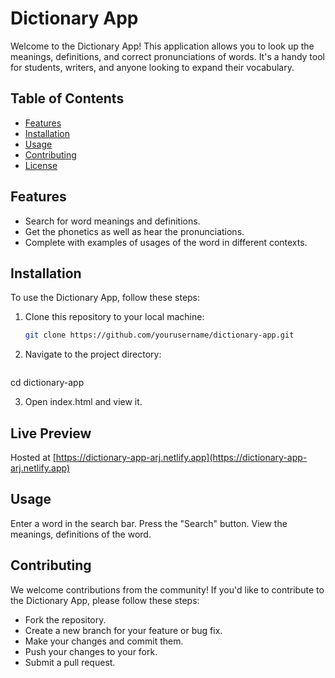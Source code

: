 # Dictionary App

Welcome to the Dictionary App! This application allows you to look up the meanings, definitions, and correct pronunciations of words. It's a handy tool for students, writers, and anyone looking to expand their vocabulary.

## Table of Contents

- [Features](#features)
- [Installation](#installation)
- [Usage](#usage)
- [Contributing](#contributing)
- [License](#license)

## Features

- Search for word meanings and definitions.
- Get the phonetics as well as hear the pronunciations.
- Complete with examples of usages of the word in different contexts. 

## Installation

To use the Dictionary App, follow these steps:

1. Clone this repository to your local machine:

   ```bash
   git clone https://github.com/yourusername/dictionary-app.git

2. Navigate to the project directory:
   
      ```bash
  cd dictionary-app   

3. Open index.html and view it.

## Live Preview

Hosted at [https://dictionary-app-arj.netlify.app](https://dictionary-app-arj.netlify.app)

## Usage
Enter a word in the search bar.
Press the "Search" button.
View the meanings, definitions of the word.

## Contributing
We welcome contributions from the community! If you'd like to contribute to the Dictionary App, please follow these steps:

- Fork the repository.
- Create a new branch for your feature or bug fix.
- Make your changes and commit them.
- Push your changes to your fork.
- Submit a pull request.




